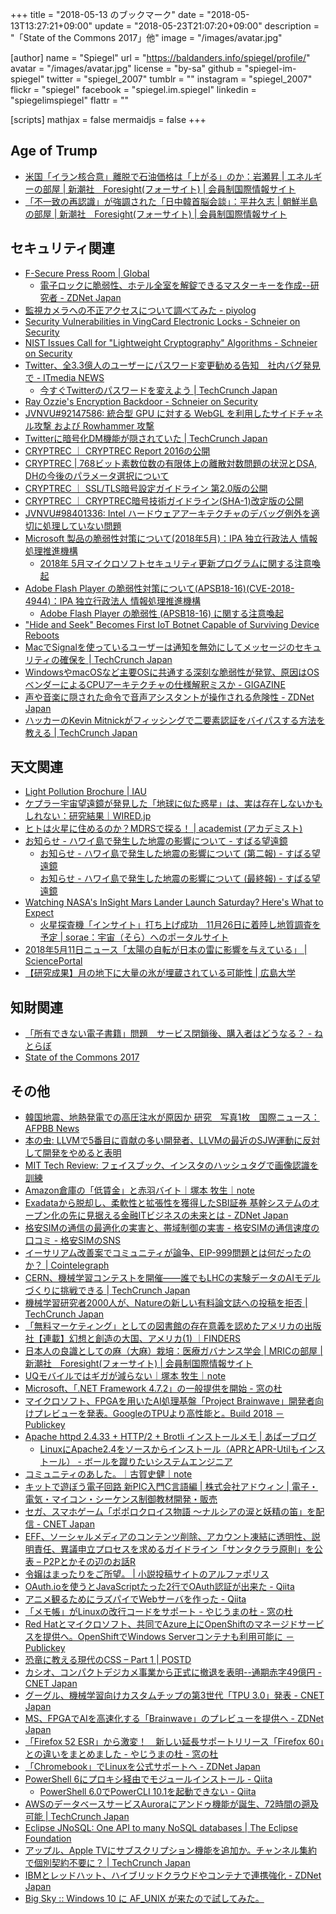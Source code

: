 +++
title = "2018-05-13 のブックマーク"
date =  "2018-05-13T13:27:21+09:00"
update = "2018-05-23T21:07:20+09:00"
description = "「State of the Commons 2017」他"
image = "/images/avatar.jpg"

[author]
name      = "Spiegel"
url       = "https://baldanders.info/spiegel/profile/"
avatar    = "/images/avatar.jpg"
license   = "by-sa"
github    = "spiegel-im-spiegel"
twitter   = "spiegel_2007"
tumblr    = ""
instagram = "spiegel_2007"
flickr    = "spiegel"
facebook  = "spiegel.im.spiegel"
linkedin  = "spiegelimspiegel"
flattr    = ""

[scripts]
  mathjax = false
  mermaidjs = false
+++

## Age of Trump

- [米国「イラン核合意」離脱で石油価格は「上がる」のか：岩瀬昇 | エネルギーの部屋 | 新潮社　Foresight(フォーサイト) | 会員制国際情報サイト](http://www.fsight.jp/articles/-/43677)
- [「不一致の再認識」が強調された「日中韓首脳会談」：平井久志 | 朝鮮半島の部屋 | 新潮社　Foresight(フォーサイト) | 会員制国際情報サイト](http://www.fsight.jp/articles/-/43686)

## セキュリティ関連

- [F-Secure Press Room | Global](https://press.f-secure.com/2018/04/25/f-secure-researchers-master-keys-to-hotels-can-be-created-out-of-thin-air/)
    - [電子ロックに脆弱性、ホテル全室を解錠できるマスターキーを作成--研究者 - ZDNet Japan](https://japan.zdnet.com/article/35118385/)
- [監視カメラへの不正アクセスについて調べてみた - piyolog](http://d.hatena.ne.jp/Kango/20180428/1524936297)
- [Security Vulnerabilities in VingCard Electronic Locks - Schneier on Security](https://www.schneier.com/blog/archives/2018/04/security_vulner_14.html)
- [NIST Issues Call for "Lightweight Cryptography" Algorithms - Schneier on Security](https://www.schneier.com/blog/archives/2018/05/nist_issues_cal.html)
- [Twitter、全3.3億人のユーザーにパスワード変更勧める告知　社内バグ発見で - ITmedia NEWS](http://www.itmedia.co.jp/news/articles/1805/04/news015.html)
    - [今すぐTwitterのパスワードを変えよう  |  TechCrunch Japan](https://jp.techcrunch.com/2018/05/04/2018-05-03-twitter-password-bug/)
- [Ray Ozzie's Encryption Backdoor - Schneier on Security](https://www.schneier.com/blog/archives/2018/05/ray_ozzies_encr.html)
- [JVNVU#92147586: 統合型 GPU に対する WebGL を利用したサイドチャネル攻撃 および Rowhammer 攻撃](https://jvn.jp/vu/JVNVU92147586/)
- [Twitterに暗号化DM機能が隠されていた  |  TechCrunch Japan](https://jp.techcrunch.com/2018/05/08/2018-05-07-encrypted-dms/)
- [CRYPTREC ｜ CRYPTREC Report 2016の公開](http://www.cryptrec.go.jp/topics/cryptrec_20170630_c16report.html)
- [CRYPTREC | 768ビット素数位数の有限体上の離散対数問題の状況とDSA, DHの今後のパラメータ選択について](http://www.cryptrec.go.jp/topics/cryptrec-er-0001-2017.html)
- [CRYPTREC ｜ SSL/TLS暗号設定ガイドライン 第2.0版の公開](http://www.cryptrec.go.jp/topics/cryptrec_20180508_gl_3001_2.0.html)
- [CRYPTREC ｜ CRYPTREC暗号技術ガイドライン(SHA-1)改定版の公開](http://www.cryptrec.go.jp/topics/cryptrec_20180427_eval_gl_2001_2013r1.html)
- [JVNVU#98401336: Intel ハードウェアアーキテクチャのデバッグ例外を適切に処理していない問題](https://jvn.jp/vu/JVNVU98401336/)
- [Microsoft 製品の脆弱性対策について(2018年5月)：IPA 独立行政法人 情報処理推進機構](https://www.ipa.go.jp/security/ciadr/vul/20180509-ms.html)
    - [2018年 5月マイクロソフトセキュリティ更新プログラムに関する注意喚起](https://www.jpcert.or.jp/at/2018/at180021.html)
- [Adobe Flash Player の脆弱性対策について(APSB18-16)(CVE-2018-4944)：IPA 独立行政法人 情報処理推進機構](https://www.ipa.go.jp/security/ciadr/vul/20180509-adobeflashplayer.html)
    - [Adobe Flash Player の脆弱性 (APSB18-16) に関する注意喚起](https://www.jpcert.or.jp/at/2018/at180020.html)
- ["Hide and Seek" Becomes First IoT Botnet Capable of Surviving Device Reboots](https://www.bleepingcomputer.com/news/security/hide-and-seek-becomes-first-iot-botnet-capable-of-surviving-device-reboots/)
- [MacでSignalを使っているユーザーは通知を無効にしてメッセージのセキュリティの確保を  |  TechCrunch Japan](https://jp.techcrunch.com/2018/05/10/2018-05-09-signal-mac-how-to-turn-off-notifications/)
- [WindowsやmacOSなど主要OSに共通する深刻な脆弱性が発覚、原因はOSベンダーによるCPUアーキテクチャの仕様解釈ミスか - GIGAZINE](https://gigazine.net/news/20180511-intel-kernel-ring-vulnerability/)
- [声や音楽に隠された命令で音声アシスタントが操作される危険性 - ZDNet Japan](https://japan.zdnet.com/article/35118982/)
- [ハッカーのKevin Mitnickがフィッシングで二要素認証をバイパスする方法を教える  |  TechCrunch Japan](https://jp.techcrunch.com/2018/05/11/2018-05-10-hacker-kevin-mitnick-shows-how-to-bypass-2fa/)

## 天文関連

- [Light Pollution Brochure | IAU](https://www.iau.org/public/images/detail/light-pollution-brochure/)
- [ケプラー宇宙望遠鏡が発見した「地球に似た惑星」は、実は存在しないかもしれない：研究結果｜WIRED.jp](https://wired.jp/2018/04/29/evaporating-exoplanets/)
- [ヒトは火星に住めるのか？MDRSで探る！ | academist (アカデミスト)](https://academist-cf.com/projects/62)
- [お知らせ - ハワイ島で発生した地震の影響について - すばる望遠鏡](https://www.subarutelescope.org/Announce/2018/05/05/j_index.html)
    - [お知らせ - ハワイ島で発生した地震の影響について (第二報) - すばる望遠鏡](https://www.subarutelescope.org/Announce/2018/05/08/j_index.html)
    - [お知らせ - ハワイ島で発生した地震の影響について (最終報) - すばる望遠鏡](https://www.subarutelescope.org/Announce/2018/05/19/j_index.html)
- [Watching NASA's InSight Mars Lander Launch Saturday? Here's What to Expect](https://www.space.com/40497-insight-mars-lander-launch-what-to-expect.html)
    - [火星探査機「インサイト」打ち上げ成功　11月26日に着陸し地質調査を予定 | sorae：宇宙（そら）へのポータルサイト](https://sorae.info/030201/2018_05_06_insight.html)
- [2018年5月11日ニュース「太陽の自転が日本の雷に影響を与えている」 | SciencePortal](https://scienceportal.jst.go.jp/news/newsflash_review/newsflash/2018/05/20180511_01.html)
- [【研究成果】月の地下に大量の氷が埋蔵されている可能性 | 広島大学](https://www.hiroshima-u.ac.jp/news/45236)

## 知財関連

- [「所有できない電子書籍」問題　サービス閉鎖後、購入者はどうなる？ - ねとらぼ](http://nlab.itmedia.co.jp/nl/articles/1805/01/news073.html)
- [State of the Commons 2017](https://stateof.creativecommons.org/)

## その他

- [韓国地震、地熱発電での高圧注水が原因か 研究　写真1枚　国際ニュース：AFPBB News](http://www.afpbb.com/articles/-/3172908)
- [本の虫: LLVMで5番目に貢献の多い開発者、LLVMの最近のSJW運動に反対して開発をやめると表明](https://cpplover.blogspot.jp/2018/05/llvm5llvmsjw.html?m=1)
- [MIT Tech Review: フェイスブック、インスタのハッシュタグで画像認識を訓練](https://www.technologyreview.jp/nl/your-sunset-photos-might-have-helped-improve-facebooks-ai/)
- [Amazon倉庫の「低賃金」と赤羽バイト｜塚本 牧生｜note](https://note.mu/tsukamoto/n/ne48202be588e)
- [Exadataから脱却し、柔軟性と拡張性を獲得したSBI証券 基幹システムのオープン化の先に見据える金融ITビジネスの未来とは - ZDNet Japan](https://japan.zdnet.com/extra/dellemc_201804/35117551/)
- [格安SIMの通信の最適化の実害と、帯域制御の実害 - 格安SIMの通信速度の口コミ - 格安SIMのSNS](https://kakuyasu-sim.jp/sns/kuchikomis/topic/8355)
- [イーサリアム改善案でコミュニティが論争、EIP-999問題とは何だったのか？ | Cointelegraph](https://jp.cointelegraph.com/news/eip-999-why-a-vote-to-release-parity-locked-funds-evoked-so-much-controversy)
- [CERN、機械学習コンテストを開催――誰でもLHCの実験データのAIモデルづくりに挑戦できる  |  TechCrunch Japan](https://jp.techcrunch.com/2018/05/05/2018-05-04-particle-physics-gets-the-machine-learning-treatment-as-collider-data-multiplies/)
- [機械学習研究者2000人が、Natureの新しい有料論文誌への投稿を拒否  |  TechCrunch Japan](https://jp.techcrunch.com/2018/05/03/2018-05-01-thousands-of-academics-spurn-natures-new-paid-access-machine-learning-journal/)
- [「無料マーケティング」としての図書館の存在意義を認めたアメリカの出版社【連載】幻想と創造の大国、アメリカ(1) ｜FINDERS](https://finders.me/articles.php?id=149)
- [日本人の良識としての麻（大麻）栽培：医療ガバナンス学会 | MRICの部屋 | 新潮社　Foresight(フォーサイト) | 会員制国際情報サイト](http://www.fsight.jp/articles/-/43663)
- [UQモバイルではギガが減らない｜塚本 牧生｜note](https://note.mu/tsukamoto/n/n08981840a030)
- [Microsoft、「.NET Framework 4.7.2」の一般提供を開始 - 窓の杜](https://forest.watch.impress.co.jp/docs/news/1120305.html)
- [マイクロソフト、FPGAを用いたAI処理基盤「Project Brainwave」開発者向けプレビューを発表。GoogleのTPUより高性能と。Build 2018 － Publickey](https://www.publickey1.jp/blog/18/fpgaaiproject_brainwavegoogletpubuild_2018.html)
- [Apache httpd 2.4.33 + HTTP/2 + Brotli インストールメモ | あぱーブログ](https://blog.apar.jp/linux/9730/)
    - [LinuxにApache2.4をソースからインストール（APRとAPR-Utilもインストール） - ボールを蹴りたいシステムエンジニア](http://toriaezu-engineer.hatenablog.com/entry/2017/01/10/225059)
- [コミュニティのあした。｜古賀史健｜note](https://note.mu/fumiken/n/nc18c986f10b4)
- [キットで遊ぼう電子回路 新PIC入門C言語編 | 株式会社アドウィン | 電子・電気・マイコン・シーケンス制御教材開発・販売](https://www.adwin.com/product/ECB-900T.html)
- [セガ、スマホゲーム「ポポロクロイス物語 ～ナルシアの涙と妖精の笛」を配信 - CNET Japan](https://japan.cnet.com/article/35118831/)
- [EFF、ソーシャルメディアのコンテンツ削除、アカウント凍結に透明性、説明責任、異議申立プロセスを求めるガイドライン「サンタクララ原則」を公表 – P2Pとかその辺のお話R](http://p2ptk.org/freedom-of-speech/915)
- [令嬢はまったりをご所望。 | 小説投稿サイトのアルファポリス](https://www.alphapolis.co.jp/novel/94131096/797099378)
- [OAuth.ioを使うとJavaScriptたった2行でOAuth認証が出来た - Qiita](https://qiita.com/leafia78/items/abbdd5ffe3850d3a004b)
- [アニメ観るためにラズパイでWebサーバを作った - Qiita](https://qiita.com/hxbdy625/items/48bb3cd56417bbbf8cc5)
- [「メモ帳」がLinuxの改行コードをサポート - やじうまの杜 - 窓の杜](https://forest.watch.impress.co.jp/docs/serial/yajiuma/1120764.html)
- [Red Hatとマイクロソフト、共同でAzure上にOpenShiftのマネージドサービスを提供へ。OpenShiftでWindows Serverコンテナも利用可能に － Publickey](https://www.publickey1.jp/blog/18/red_hatazureopenshiftopenshiftwindows_server.html)
- [恐竜に教える現代のCSS – Part 1 | POSTD](https://postd.cc/actualize-networkmodern-css-explained-for-dinosaurs/)
- [カシオ、コンパクトデジカメ事業から正式に撤退を表明--通期赤字49億円 - CNET Japan](https://japan.cnet.com/article/35118899/)
- [グーグル、機械学習向けカスタムチップの第3世代「TPU 3.0」発表 - CNET Japan](https://japan.cnet.com/article/35118846/)
- [MS、FPGAでAIを高速化する「Brainwave」のプレビューを提供へ - ZDNet Japan](https://japan.zdnet.com/article/35118787/)
- [「Firefox 52 ESR」から激変！　新しい延長サポートリリース「Firefox 60」との違いをまとめました - やじうまの杜 - 窓の杜](https://forest.watch.impress.co.jp/docs/serial/yajiuma/1121187.html)
- [「Chromebook」でLinuxを公式サポートへ - ZDNet Japan](https://japan.zdnet.com/article/35118979/)
- [PowerShell 6にプロキシ経由でモジュールインストール - Qiita](https://qiita.com/tsukamoto/items/eb74bf6ef887b01eaa01)
    - [PowerShell 6.0でPowerCLI 10.1を起動できない - Qiita](https://qiita.com/tsukamoto/items/5f148f758ac060092260)
- [AWSのデータベースサービスAuroraにアンドゥ機能が誕生、72時間の遡及可能  |  TechCrunch Japan](https://jp.techcrunch.com/2018/05/11/2018-05-10-aws-launches-an-undo-feature-for-its-aurora-database-service/)
- [Eclipse JNoSQL: One API to many NoSQL databases  | The Eclipse Foundation](https://www.eclipse.org/community/eclipse_newsletter/2018/april/jnosql.php)
- [アップル、Apple TVにサブスクリプション機能を追加か。チャンネル集約で個別契約不要に？  |  TechCrunch Japan](https://jp.techcrunch.com/2018/05/10/engadget-apple-tv/)
- [IBMとレッドハット、ハイブリッドクラウドやコンテナで連携強化 - ZDNet Japan](https://japan.zdnet.com/article/35118972/)
- [Big Sky :: Windows 10 に AF_UNIX が来たので試してみた。](https://mattn.kaoriya.net/software/lang/c/20180513001637.htm)
